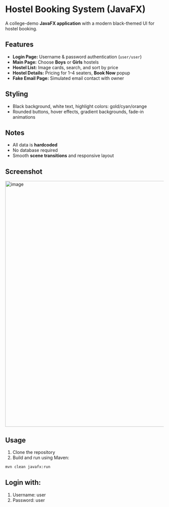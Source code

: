 # Hostel Booking System (JavaFX)

A college-demo **JavaFX application** with a modern black-themed UI for hostel booking.

## Features
- **Login Page:** Username & password authentication (`user/user`)  
- **Main Page:** Choose **Boys** or **Girls** hostels  
- **Hostel List:** Image cards, search, and sort by price  
- **Hostel Details:** Pricing for 1–4 seaters, **Book Now** popup  
- **Fake Email Page:** Simulated email contact with owner  

## Styling
- Black background, white text, highlight colors: gold/cyan/orange  
- Rounded buttons, hover effects, gradient backgrounds, fade-in animations  

## Notes
- All data is **hardcoded**  
- No database required  
- Smooth **scene transitions** and responsive layout

## Screenshot
<img width="998" height="779" alt="image" src="https://github.com/user-attachments/assets/8f4657b9-8016-44a2-a6be-1ee5e7f44cde" />


## Usage
1. Clone the repository  
2. Build and run using Maven:  
```bash
mvn clean javafx:run
```

## Login with:
1. Username: user
2. Password: user
